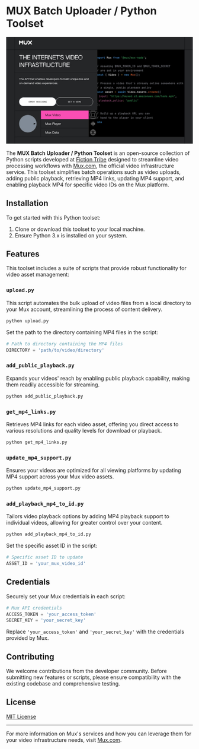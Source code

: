 # MUX Batch Uploader / Python Toolset

![MUX Batch Uploader / Python Toolset Banner](https://github.com/fictiontribe/mux-python-sdk/blob/main/mux.jpg?raw=true)

The **MUX Batch Uploader / Python Toolset** is an open-source collection of Python scripts developed at [Fiction Tribe](https://fictiontribe.com) designed to streamline video processing workflows with [Mux.com](https://mux.com), the official video infrastructure service. This toolset simplifies batch operations such as video uploads, adding public playback, retrieving MP4 links, updating MP4 support, and enabling playback MP4 for specific video IDs on the Mux platform.

## Installation

To get started with this Python toolset:

1. Clone or download this toolset to your local machine.
2. Ensure Python 3.x is installed on your system.

## Features

This toolset includes a suite of scripts that provide robust functionality for video asset management:

### `upload.py`

This script automates the bulk upload of video files from a local directory to your Mux account, streamlining the process of content delivery.

```python
python upload.py
```

Set the path to the directory containing MP4 files in the script:

```python
# Path to directory containing the MP4 files
DIRECTORY = 'path/to/video/directory'
```

### `add_public_playback.py`

Expands your videos' reach by enabling public playback capability, making them readily accessible for streaming.

```python
python add_public_playback.py
```

### `get_mp4_links.py`

Retrieves MP4 links for each video asset, offering you direct access to various resolutions and quality levels for download or playback.

```python
python get_mp4_links.py
```

### `update_mp4_support.py`

Ensures your videos are optimized for all viewing platforms by updating MP4 support across your Mux video assets.

```python
python update_mp4_support.py
```

### `add_playback_mp4_to_id.py`

Tailors video playback options by adding MP4 playback support to individual videos, allowing for greater control over your content.

```python
python add_playback_mp4_to_id.py
```

Set the specific asset ID in the script:

```python
# Specific asset ID to update
ASSET_ID = 'your_mux_video_id'
```

## Credentials

Securely set your Mux credentials in each script:

```python
# Mux API credentials
ACCESS_TOKEN = 'your_access_token'
SECRET_KEY = 'your_secret_key'
```

Replace `'your_access_token'` and `'your_secret_key'` with the credentials provided by Mux.

## Contributing

We welcome contributions from the developer community. Before submitting new features or scripts, please ensure compatibility with the existing codebase and comprehensive testing.

## License

[MIT License](link-to-license)

---

For more information on Mux's services and how you can leverage them for your video infrastructure needs, visit [Mux.com](https://mux.com).
